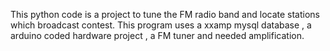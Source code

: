This python code is a project to tune the FM radio band and locate stations which broadcast contest. This program uses a xxamp mysql database , a arduino coded hardware project , a FM tuner and needed amplification.

